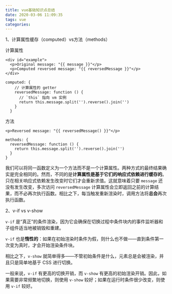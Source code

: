 ```yaml
---
title: vue基础知识点总结
date: 2020-03-06 11:09:35
tags: vue
categories: 
---
```


<!--more-->

<p id="计算属性缓存-vs-方法">1、计算属性缓存（computed）vs方法（methods）</p>

<p>计算属性</p>

<pre>
<code class="language-html">&lt;div id="example"&gt;
  &lt;p&gt;Original message: "{{ message }}"&lt;/p&gt;
  &lt;p&gt;Computed reversed message: "{{ reversedMessage }}"&lt;/p&gt;
&lt;/div&gt;</code></pre>

<pre>
<code class="language-javascript">computed: {
    // 计算属性的 getter
    reversedMessage: function () {
      // `this` 指向 vm 实例
      return this.message.split('').reverse().join('')
    }
  }</code></pre>

<p>方法</p>

<pre>
<code class="language-html">&lt;p&gt;Reversed message: "{{ reversedMessage() }}"&lt;/p&gt;</code></pre>

<pre>
<code class="language-javascript">methods: {
  reversedMessage: function () {
    return this.message.split('').reverse().join('')
  }
}</code></pre>

<p>我们可以将同一函数定义为一个方法而不是一个计算属性。两种方式的最终结果确实是完全相同的。然而，不同的是<strong>计算属性是基于它们的响应式依赖进行缓存的</strong>。只在相关响应式依赖发生改变时它们才会重新求值。这就意味着只要 <code>message</code> 还没有发生改变，多次访问 <code>reversedMessage</code> 计算属性会立即返回之前的计算结果，而不必再次执行函数。相比之下，每当触发重新渲染时，调用方法将<strong>总会</strong>再次执行函数。</p>

<p>2、v-if vs v-show</p>

<p><code>v-if</code> 是“真正”的条件渲染，因为它会确保在切换过程中条件块内的事件监听器和子组件适当地被销毁和重建。</p>

<p><code>v-if</code> 也是<strong>惰性的</strong>：如果在初始渲染时条件为假，则什么也不做——直到条件第一次变为真时，才会开始渲染条件块。</p>

<p>相比之下，<code>v-show</code> 就简单得多——不管初始条件是什么，元素总是会被渲染，并且只是简单地基于 CSS 进行切换。</p>

<p>一般来说，<code>v-if</code> 有更高的切换开销，而 <code>v-show</code> 有更高的初始渲染开销。因此，如果需要非常频繁地切换，则使用 <code>v-show</code> 较好；如果在运行时条件很少改变，则使用 <code>v-if</code> 较好。</p>
